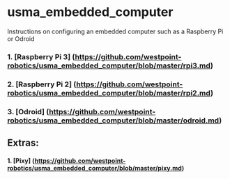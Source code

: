 # usma_embedded_computer
Instructions on configuring an embedded computer such as a Raspberry Pi or Odroid

### 1. [Raspberry Pi 3] (https://github.com/westpoint-robotics/usma_embedded_computer/blob/master/rpi3.md) 
### 2. [Raspberry Pi 2] (https://github.com/westpoint-robotics/usma_embedded_computer/blob/master/rpi2.md)
### 3. [Odroid] (https://github.com/westpoint-robotics/usma_embedded_computer/blob/master/odroid.md)

## Extras:
#### 1. [Pixy] (https://github.com/westpoint-robotics/usma_embedded_computer/blob/master/pixy.md)
